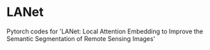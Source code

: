 # LANet
Pytorch codes for 'LANet: Local Attention Embedding to Improve the Semantic Segmentation of Remote Sensing Images'
